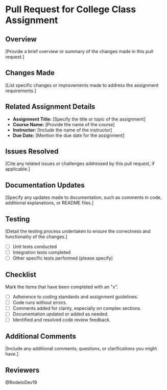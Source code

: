 # Pull Request for College Class Assignment

## Overview
[Provide a brief overview or summary of the changes made in this pull request.]

## Changes Made
[List specific changes or improvements made to address the assignment requirements.]

## Related Assignment Details
- **Assignment Title:** [Specify the title or topic of the assignment]
- **Course Name:** [Provide the name of the course]
- **Instructor:** [Include the name of the instructor]
- **Due Date:** [Mention the due date for the assignment]

## Issues Resolved
[Cite any related issues or challenges addressed by this pull request, if applicable.]

## Documentation Updates
[Specify any updates made to documentation, such as comments in code, additional explanations, or README files.]

## Testing
[Detail the testing process undertaken to ensure the correctness and functionality of the changes.]

- [ ] Unit tests conducted
- [ ] Integration tests completed
- [ ] Other specific tests performed (please specify)

## Checklist
Mark the items that have been completed with an "x".

- [ ] Adherence to coding standards and assignment guidelines.
- [ ] Code runs without errors.
- [ ] Comments added for clarity, especially on complex sections.
- [ ] Documentation updated or added as needed.
- [ ] Identified and resolved code review feedback.

## Additional Comments
[Include any additional comments, questions, or clarifications you might have.]

## Reviewers
@RodeloDev19
